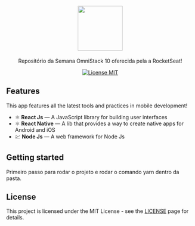 <h1 align="center">
<br>
  <img src="https://yt3.ggpht.com/a/AGF-l7_gRI0RdRC_VNg535o0C21ltP0eTFhi4rjRmw=s900-c-k-c0xffffffff-no-rj-mo"  width="120">
<br>
</h1>

<p align="center">Repositório da Semana OmniStack 10 oferecida pela a RocketSeat!</p>

<p align="center">
  <a href="https://opensource.org/licenses/MIT">
    <img src="https://img.shields.io/badge/License-MIT-blue.svg" alt="License MIT">
  </a>
</p>

## Features
[//]: # (Add the features of your project here:)
This app features all the latest tools and practices in mobile development!

- ⚛️ **React Js** — A JavaScript library for building user interfaces
- ⚛️ **React Native** — A lib that provides a way to create native apps for Android and iOS
- 💹 **Node Js** — A web framework for Node Js

## Getting started

Primeiro passo para rodar o projeto e rodar o comando yarn dentro da pasta.


## License

This project is licensed under the MIT License - see the [LICENSE](https://opensource.org/licenses/MIT) page for details.
